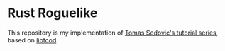 # Rust Roguelike

This repository is my implementation of [Tomas Sedovic's tutorial series](https://tomassedovic.github.io/roguelike-tutorial/), based on [libtcod](https://github.com/libtcod/libtcod).
